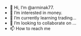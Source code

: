 - 👋 Hi, I’m @arminak77.
- 👀 I’m interested in money.
- 🌱 I’m currently learning trading...
- 💞️ I’m looking to collaborate on ...
- 📫 How to reach me

<!---
arminak77/arminak77 is a ✨ special ✨ repository because its `README.md` (this file) appears on your GitHub profile.
You can click the Preview link to take a look at your changes.
--->
